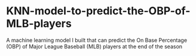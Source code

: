 # KNN-model-to-predict-the-OBP-of-MLB-players
A machine learning model I built that can predict the On Base Percentage (OBP) of Major League Baseball (MLB) players at the end of the season
